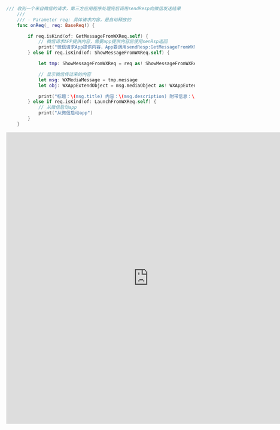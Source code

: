 ```swift
/// 收到一个来自微信的请求，第三方应用程序处理完后调用sendResp向微信发送结果
    ///
    /// - Parameter req: 具体请求内容，是自动释放的
    func onReq(_ req: BaseReq!) {

        if req.isKind(of: GetMessageFromWXReq.self) {
            // 微信请求APP提供内容，需要app提供内容后使用senRsp返回
            print("微信请求App提供内容，App要调用sendResp:GetMessageFromWXResp返回给微信")
        } else if req.isKind(of: ShowMessageFromWXReq.self) {

            let tmp: ShowMessageFromWXReq = req as! ShowMessageFromWXReq

            // 显示微信传过来的内容
            let msg: WXMediaMessage = tmp.message
            let obj: WXAppExtendObject = msg.mediaObject as! WXAppExtendObject

            print("标题：\(msg.title) 内容：\(msg.description) 附带信息：\(obj.extInfo) 缩略图：\(msg.thumbData.count)")
        } else if req.isKind(of: LaunchFromWXReq.self) {
            // 从微信启动app
            print("从微信启动app")
        }
    }
```

<iframe src="https://modao.cc/app/WSAJ9P0qmzlC55qgcJiaYiIoRJjbpcU/embed" width="760" height="780" allowTransparency="false" frameborder="0"></iframe>

